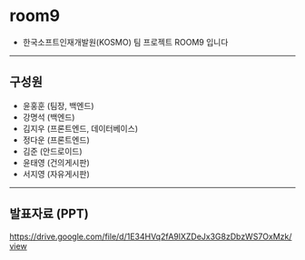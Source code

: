 # room9
* 한국소프트인재개발원(KOSMO) 팀 프로젝트 ROOM9 입니다
---
## 구성원 
* 윤홍훈 (팀장, 백엔드)
* 강명석 (백엔드)
* 김지우 (프론트엔드, 데이터베이스)
* 정다운 (프론트엔드)
* 김준   (안드로이드)
* 윤태영 (건의게시판)
* 서지영 (자유게시판)
---
## 발표자료 (PPT)
https://drive.google.com/file/d/1E34HVq2fA9lXZDeJx3G8zDbzWS7OxMzk/view

